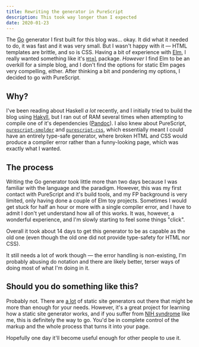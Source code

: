 ```yaml
---
title: Rewriting the generator in PureScript
description: This took way longer than I expected
date: 2020-01-23
---
```


The [Go](https://golang.org) generator I first built for this blog was... okay.
It did what it needed to do, it was fast and it was very small. But I wasn't
happy with it — HTML templates are brittle, and so is CSS. Having a bit of
experience with [Elm](https://elm-lang.org), I really wanted something like
it's [`Html`](https://package.elm-lang.org/packages/elm/html/latest/) package.
_However_ I find Elm to be an overkill for a simple blog, and I don't find the
options for static Elm pages very compelling, either. After thinking a bit and
pondering my options, I decided to go with PureScript.

## Why?

I've been reading about Haskell _a lot_ recently, and I initially tried to
build the blog using [Hakyll](https://jaspervdj.be/hakyll/), but I ran out of
RAM several times when attempting to compile one of it's dependencies
([Pandoc](https://pandoc.org/)). I also knew about PureScript,
[`purescript-smolder`](https://pursuit.purescript.org/packages/purescript-smolder/7.0.0)
and
[`purescript-css`](https://pursuit.purescript.org/packages/purescript-css/4.0.0),
which essentially meant I could have an entirely type-safe generator,
where broken HTML and CSS would produce a compiler error rather than a
funny-looking page, which was exactly what I wanted.

## The process

Writing the Go generator took little more than two days because I was familiar
with the language and the paradigm. However, this was my first contact with
PureScript and it's build tools, and my FP background is very limited, only
having done a couple of Elm toy projects. Sometimes I would get stuck for half
an hour or more with a single compiler error, and I have to admit I don't yet
understand how all of this works. It was, however, a wonderful experience, and
I'm slowly starting to feel some things "click".

Overall it took about 14 days to get this generator to be as capable as the
old one (even though the old one did not provide type-safety for HTML nor CSS).

It still needs a lot of work though — the error handling is non-existing,
I'm probably abusing do notation and there are likely better, terser ways of
doing most of what I'm doing in it.

## Should you do something like this?

Probably not. There are [a lot](https://www.staticgen.com/) of static site
generators out there that might be more than enough for your needs. However,
it's a great project for learning how a static site generator works, and if you
suffer from [NIH syndrome](https://en.wikipedia.org/wiki/Not_invented_here)
like me, this is definitely the way to go. You'd be in complete control of the
markup and the whole process that turns it into your page.

Hopefully one day it'll become useful enough for other people to use it.
